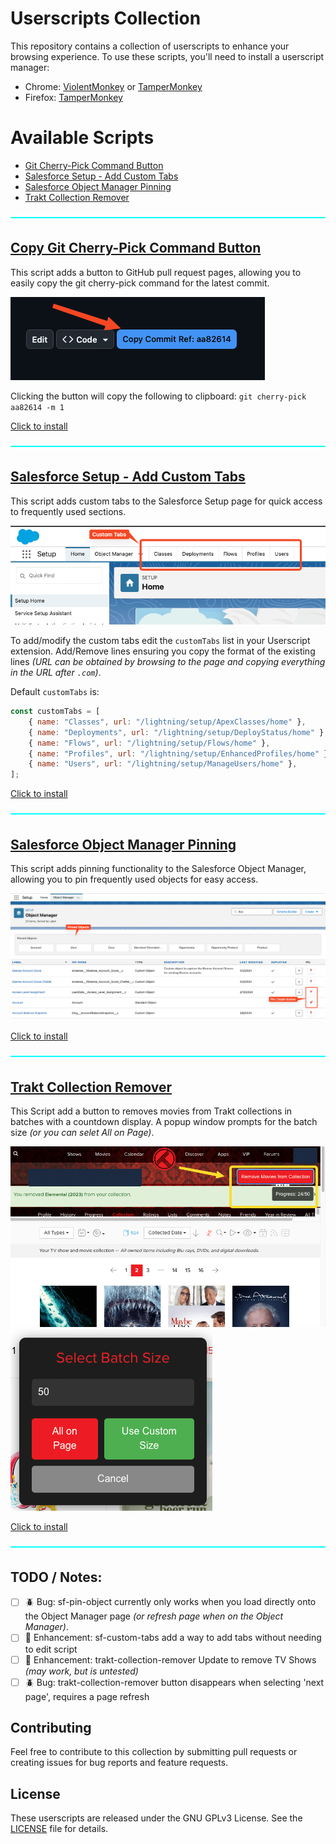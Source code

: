 # Userscripts Collection

This repository contains a collection of userscripts to enhance your browsing experience. To use these scripts, you'll need to install a userscript manager:

-   Chrome: [ViolentMonkey](https://chromewebstore.google.com/detail/violentmonkey/jinjaccalgkegednnccohejagnlnfdag) or [TamperMonkey](https://chromewebstore.google.com/detail/tampermonkey/dhdgffkkebhmkfjojejmpbldmpobfkfo)
-   Firefox: [TamperMonkey](https://addons.mozilla.org/en-US/firefox/addon/tampermonkey/)

# Available Scripts

-   [Git Cherry-Pick Command Button](#copy-git-cherry-pick-command-button)
-   [Salesforce Setup - Add Custom Tabs](#salesforce-setup---add-custom-tabs)
-   [Salesforce Object Manager Pinning](#salesforce-object-manager-pinning)
-   [Trakt Collection Remover](#trakt-collection-remover)

![line](/Documentation/line.png)

## [Copy Git Cherry-Pick Command Button](/git-cherry-button.user.js)

This script adds a button to GitHub pull request pages, allowing you to easily copy the git cherry-pick command for the latest commit.

![git-cherry-button.png](/Documentation/git-cherry-button.png)

Clicking the button will copy the following to clipboard: `git cherry-pick aa82614 -m 1`

[Click to install](https://github.com/MattFaz/Userscripts/raw/main/git-cherry-button.user.js)

![line](/Documentation/line.png)

## [Salesforce Setup - Add Custom Tabs](/sf-custom-tabs.user.js)

This script adds custom tabs to the Salesforce Setup page for quick access to frequently used sections.

![sf-custom-tabs.png](/Documentation/sf-custom-tabs.png)

To add/modify the custom tabs edit the `customTabs` list in your Userscript extension. Add/Remove lines ensuring you copy the format of the existing lines _(URL can be obtained by browsing to the page and copying everything in the URL after `.com`)_.

Default `customTabs` is:

```js
const customTabs = [
    { name: "Classes", url: "/lightning/setup/ApexClasses/home" },
    { name: "Deployments", url: "/lightning/setup/DeployStatus/home" },
    { name: "Flows", url: "/lightning/setup/Flows/home" },
    { name: "Profiles", url: "/lightning/setup/EnhancedProfiles/home" },
    { name: "Users", url: "/lightning/setup/ManageUsers/home" },
];
```

[Click to install](https://github.com/MattFaz/Userscripts/raw/main/sf-custom-tabs.user.js)

![line](/Documentation/line.png)

## [Salesforce Object Manager Pinning](/sf-pin-object.user.js)

This script adds pinning functionality to the Salesforce Object Manager, allowing you to pin frequently used objects for easy access.

![sf-pin-object.png](/Documentation/sf-pin-object.png)

[Click to install](https://github.com/MattFaz/Userscripts/raw/main/sf-pin-object.user.js)

![line](/Documentation/line.png)

## [Trakt Collection Remover](/trakt-collection-remover.user.js)

This Script add a button to removes movies from Trakt collections in batches with a countdown display. A popup window prompts for the batch size _(or you can selet All on Page)_.

![trakt-collection-remover-2.png](/Documentation/trakt-collection-remover-2.png)
![trakt-collection-remover-1.png](/Documentation/trakt-collection-remover-1.png)

[Click to install](https://github.com/MattFaz/Userscripts/raw/main/trakt-collection-remover.user.js)

![line](/Documentation/line.png)

## TODO / Notes:

-   [ ] 🪲 Bug: sf-pin-object currently only works when you load directly onto the Object Manager page _(or refresh page when on the Object Manager)_.
-   [ ] 🚀 Enhancement: sf-custom-tabs add a way to add tabs without needing to edit script
-   [ ] 🚀 Enhancement: trakt-collection-remover Update to remove TV Shows _(may work, but is untested)_
-   [ ] 🪲 Bug: trakt-collection-remover button disappears when selecting 'next page', requires a page refresh

## Contributing

Feel free to contribute to this collection by submitting pull requests or creating issues for bug reports and feature requests.

## License

These userscripts are released under the GNU GPLv3 License. See the [LICENSE](LICENSE) file for details.
